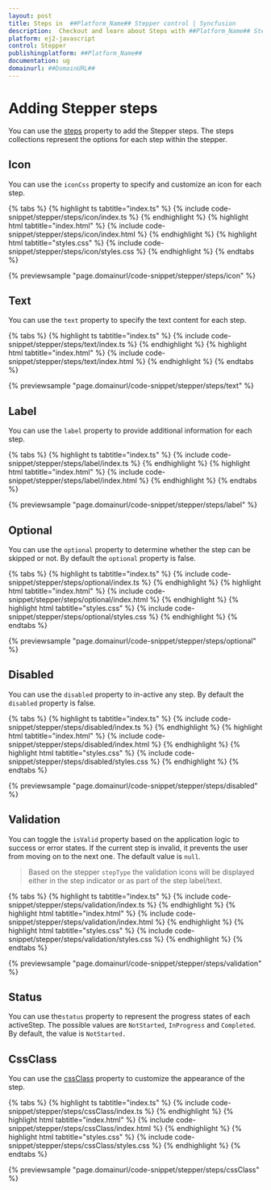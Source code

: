 ```yaml
---
layout: post
title: Steps in  ##Platform_Name## Stepper control | Syncfusion
description:  Checkout and learn about Steps with ##Platform_Name## Stepper control of Syncfusion Essential JS 2 and more details.
platform: ej2-javascript
control: Stepper
publishingplatform: ##Platform_Name##
documentation: ug
domainurl: ##DomainURL##
---
```


# Adding Stepper steps

You can use the [steps](https://ej2.syncfusion.com/documentation/api/stepper/#steps) property to add the Stepper steps. The steps collections represent the options for each step within the stepper.

## Icon

You can use the `iconCss` property to specify and customize an icon for each step.

{% tabs %}
{% highlight ts tabtitle="index.ts" %}
{% include code-snippet/stepper/steps/icon/index.ts %}
{% endhighlight %}
{% highlight html tabtitle="index.html" %}
{% include code-snippet/stepper/steps/icon/index.html %}
{% endhighlight %}
{% highlight html tabtitle="styles.css" %}
{% include code-snippet/stepper/steps/icon/styles.css %}
{% endhighlight %}
{% endtabs %}

{% previewsample "page.domainurl/code-snippet/stepper/steps/icon" %}

## Text

You can use the `text` property to specify the text content for each step.

{% tabs %}
{% highlight ts tabtitle="index.ts" %}
{% include code-snippet/stepper/steps/text/index.ts %}
{% endhighlight %}
{% highlight html tabtitle="index.html" %}
{% include code-snippet/stepper/steps/text/index.html %}
{% endhighlight %}
{% endtabs %}

{% previewsample "page.domainurl/code-snippet/stepper/steps/text" %}

## Label

You can use the `label` property to provide additional information for each step.

{% tabs %}
{% highlight ts tabtitle="index.ts" %}
{% include code-snippet/stepper/steps/label/index.ts %}
{% endhighlight %}
{% highlight html tabtitle="index.html" %}
{% include code-snippet/stepper/steps/label/index.html %}
{% endhighlight %}
{% endtabs %}

{% previewsample "page.domainurl/code-snippet/stepper/steps/label" %}

## Optional

You can use the `optional` property to determine whether the step can be skipped or not. By default the `optional` property is false.

{% tabs %}
{% highlight ts tabtitle="index.ts" %}
{% include code-snippet/stepper/steps/optional/index.ts %}
{% endhighlight %}
{% highlight html tabtitle="index.html" %}
{% include code-snippet/stepper/steps/optional/index.html %}
{% endhighlight %}
{% highlight html tabtitle="styles.css" %}
{% include code-snippet/stepper/steps/optional/styles.css %}
{% endhighlight %}
{% endtabs %}

{% previewsample "page.domainurl/code-snippet/stepper/steps/optional" %}

## Disabled

You can use the `disabled` property to in-active any step. By default the `disabled` property is false.

{% tabs %}
{% highlight ts tabtitle="index.ts" %}
{% include code-snippet/stepper/steps/disabled/index.ts %}
{% endhighlight %}
{% highlight html tabtitle="index.html" %}
{% include code-snippet/stepper/steps/disabled/index.html %}
{% endhighlight %}
{% highlight html tabtitle="styles.css" %}
{% include code-snippet/stepper/steps/disabled/styles.css %}
{% endhighlight %}
{% endtabs %}

{% previewsample "page.domainurl/code-snippet/stepper/steps/disabled" %}

## Validation

You can toggle the `isValid` property based on the application logic to success or error states. If the current step is invalid, it prevents the user from moving on to the next one. The default value is `null`.

> Based on the stepper `stepType` the validation icons will be displayed either in the step indicator or as part of the step label/text.

{% tabs %}
{% highlight ts tabtitle="index.ts" %}
{% include code-snippet/stepper/steps/validation/index.ts %}
{% endhighlight %}
{% highlight html tabtitle="index.html" %}
{% include code-snippet/stepper/steps/validation/index.html %}
{% endhighlight %}
{% highlight html tabtitle="styles.css" %}
{% include code-snippet/stepper/steps/validation/styles.css %}
{% endhighlight %}
{% endtabs %}

{% previewsample "page.domainurl/code-snippet/stepper/steps/validation" %}

## Status

You can use the`status` property to represent the progress states of each activeStep. The possible values are `NotStarted`, `InProgress` and `Completed`. By default, the value is `NotStarted.`

## CssClass

You can use the [cssClass](https://ej2.syncfusion.com/documentation/api/stepper#cssclass) property to customize the appearance of the step.

{% tabs %}
{% highlight ts tabtitle="index.ts" %}
{% include code-snippet/stepper/steps/cssClass/index.ts %}
{% endhighlight %}
{% highlight html tabtitle="index.html" %}
{% include code-snippet/stepper/steps/cssClass/index.html %}
{% endhighlight %}
{% highlight html tabtitle="styles.css" %}
{% include code-snippet/stepper/steps/cssClass/styles.css %}
{% endhighlight %}
{% endtabs %}

{% previewsample "page.domainurl/code-snippet/stepper/steps/cssClass" %}